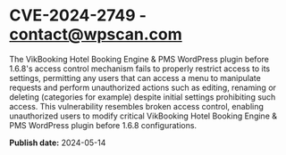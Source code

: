 # CVE-2024-2749 - contact@wpscan.com

The VikBooking Hotel Booking Engine & PMS WordPress plugin before 1.6.8's access control mechanism fails to properly restrict access to its settings, permitting any users that can access a menu to manipulate requests and perform unauthorized actions such as editing, renaming or deleting (categories for example) despite initial settings prohibiting such access. This vulnerability resembles broken access control, enabling unauthorized users to modify critical VikBooking Hotel Booking Engine & PMS WordPress plugin before 1.6.8 configurations.

**Publish date:** 2024-05-14
